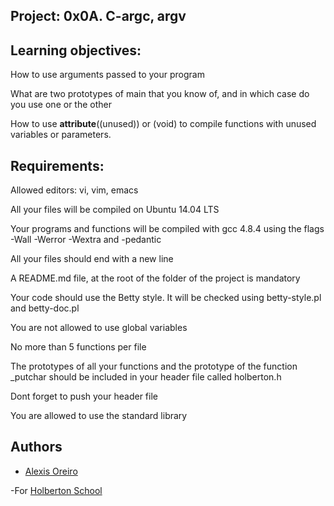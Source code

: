 ## Project: 0x0A. C-argc, argv

## Learning objectives:

How to use arguments passed to your program

What are two prototypes of main that you know of, and in which case do you use one or the other

How to use __attribute__((unused)) or (void) to compile functions with unused variables or parameters.

## Requirements:

Allowed editors: vi, vim, emacs

All your files will be compiled on Ubuntu 14.04 LTS

Your programs and functions will be compiled with gcc 4.8.4 using the flags -Wall -Werror -Wextra and -pedantic

All your files should end with a new line

A README.md file, at the root of the folder of the project is mandatory

Your code should use the Betty style. It will be checked using betty-style.pl and betty-doc.pl

You are not allowed to use global variables

No more than 5 functions per file

The prototypes of all your functions and the prototype of the function _putchar should be included in your header file called holberton.h

Dont forget to push your header file

You are allowed to use the standard library


## Authors 


- [Alexis Oreiro](https://github.com/alexoreiro)


-For [Holberton School](https://www.holbertonschool.com/uy)